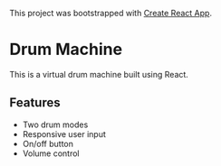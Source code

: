 This project was bootstrapped with [Create React App](https://github.com/facebook/create-react-app).

# Drum Machine
This is a virtual drum machine built using React.

## Features
* Two drum modes
* Responsive user input
* On/off button
* Volume control
